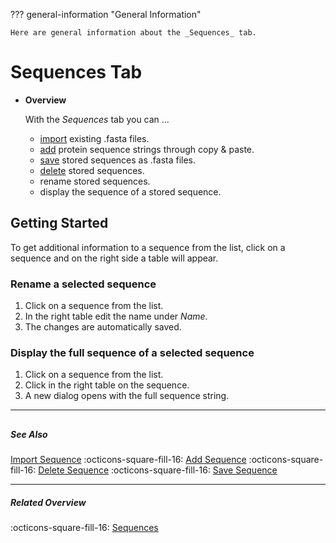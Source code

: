 ??? general-information "General Information"
    
    Here are general information about the _Sequences_ tab.

# Sequences Tab
<div class="grid cards" markdown>

-   __Overview__

     With the _Sequences_ tab you can ...

    - [import](sequence_import.md) existing .fasta files.
    - [add](sequence_add.md) protein sequence strings through copy & paste.
    - [save](sequence_save.md) stored sequences as .fasta files.
    - [delete](sequence_delete.md) stored sequences.
    - rename stored sequences.
    - display the sequence of a stored sequence.

</div>

## Getting Started
To get additional information to a sequence from the list, click on a sequence and on the right side a table will appear.

### Rename a selected sequence
1. Click on a sequence from the list.
2. In the right table edit the name under _Name_.
3. The changes are automatically saved.

### Display the full sequence of a selected sequence
1. Click on a sequence from the list.
2. Click in the right table on the sequence.
3. A new dialog opens with the full sequence string.

---
##

##### See Also
[Import Sequence](sequence_import.md) :octicons-square-fill-16: [Add Sequence](sequence_add.md) :octicons-square-fill-16: [Delete Sequence](sequence_delete.md) :octicons-square-fill-16: [Save Sequence](sequence_save.md)

---

##### Related Overview
:octicons-square-fill-16: [Sequences](index.md)